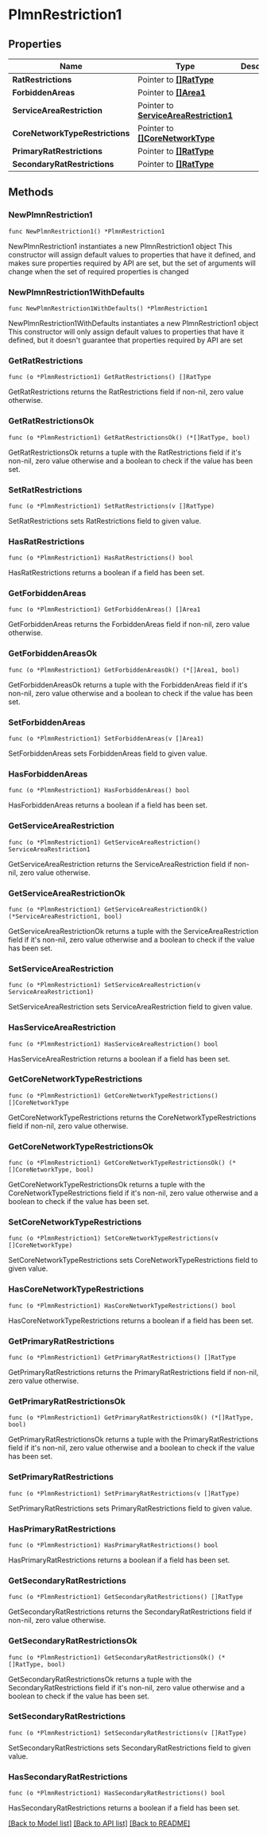 # PlmnRestriction1

## Properties

Name | Type | Description | Notes
------------ | ------------- | ------------- | -------------
**RatRestrictions** | Pointer to [**[]RatType**](RatType.md) |  | [optional] 
**ForbiddenAreas** | Pointer to [**[]Area1**](Area1.md) |  | [optional] 
**ServiceAreaRestriction** | Pointer to [**ServiceAreaRestriction1**](ServiceAreaRestriction1.md) |  | [optional] 
**CoreNetworkTypeRestrictions** | Pointer to [**[]CoreNetworkType**](CoreNetworkType.md) |  | [optional] 
**PrimaryRatRestrictions** | Pointer to [**[]RatType**](RatType.md) |  | [optional] 
**SecondaryRatRestrictions** | Pointer to [**[]RatType**](RatType.md) |  | [optional] 

## Methods

### NewPlmnRestriction1

`func NewPlmnRestriction1() *PlmnRestriction1`

NewPlmnRestriction1 instantiates a new PlmnRestriction1 object
This constructor will assign default values to properties that have it defined,
and makes sure properties required by API are set, but the set of arguments
will change when the set of required properties is changed

### NewPlmnRestriction1WithDefaults

`func NewPlmnRestriction1WithDefaults() *PlmnRestriction1`

NewPlmnRestriction1WithDefaults instantiates a new PlmnRestriction1 object
This constructor will only assign default values to properties that have it defined,
but it doesn't guarantee that properties required by API are set

### GetRatRestrictions

`func (o *PlmnRestriction1) GetRatRestrictions() []RatType`

GetRatRestrictions returns the RatRestrictions field if non-nil, zero value otherwise.

### GetRatRestrictionsOk

`func (o *PlmnRestriction1) GetRatRestrictionsOk() (*[]RatType, bool)`

GetRatRestrictionsOk returns a tuple with the RatRestrictions field if it's non-nil, zero value otherwise
and a boolean to check if the value has been set.

### SetRatRestrictions

`func (o *PlmnRestriction1) SetRatRestrictions(v []RatType)`

SetRatRestrictions sets RatRestrictions field to given value.

### HasRatRestrictions

`func (o *PlmnRestriction1) HasRatRestrictions() bool`

HasRatRestrictions returns a boolean if a field has been set.

### GetForbiddenAreas

`func (o *PlmnRestriction1) GetForbiddenAreas() []Area1`

GetForbiddenAreas returns the ForbiddenAreas field if non-nil, zero value otherwise.

### GetForbiddenAreasOk

`func (o *PlmnRestriction1) GetForbiddenAreasOk() (*[]Area1, bool)`

GetForbiddenAreasOk returns a tuple with the ForbiddenAreas field if it's non-nil, zero value otherwise
and a boolean to check if the value has been set.

### SetForbiddenAreas

`func (o *PlmnRestriction1) SetForbiddenAreas(v []Area1)`

SetForbiddenAreas sets ForbiddenAreas field to given value.

### HasForbiddenAreas

`func (o *PlmnRestriction1) HasForbiddenAreas() bool`

HasForbiddenAreas returns a boolean if a field has been set.

### GetServiceAreaRestriction

`func (o *PlmnRestriction1) GetServiceAreaRestriction() ServiceAreaRestriction1`

GetServiceAreaRestriction returns the ServiceAreaRestriction field if non-nil, zero value otherwise.

### GetServiceAreaRestrictionOk

`func (o *PlmnRestriction1) GetServiceAreaRestrictionOk() (*ServiceAreaRestriction1, bool)`

GetServiceAreaRestrictionOk returns a tuple with the ServiceAreaRestriction field if it's non-nil, zero value otherwise
and a boolean to check if the value has been set.

### SetServiceAreaRestriction

`func (o *PlmnRestriction1) SetServiceAreaRestriction(v ServiceAreaRestriction1)`

SetServiceAreaRestriction sets ServiceAreaRestriction field to given value.

### HasServiceAreaRestriction

`func (o *PlmnRestriction1) HasServiceAreaRestriction() bool`

HasServiceAreaRestriction returns a boolean if a field has been set.

### GetCoreNetworkTypeRestrictions

`func (o *PlmnRestriction1) GetCoreNetworkTypeRestrictions() []CoreNetworkType`

GetCoreNetworkTypeRestrictions returns the CoreNetworkTypeRestrictions field if non-nil, zero value otherwise.

### GetCoreNetworkTypeRestrictionsOk

`func (o *PlmnRestriction1) GetCoreNetworkTypeRestrictionsOk() (*[]CoreNetworkType, bool)`

GetCoreNetworkTypeRestrictionsOk returns a tuple with the CoreNetworkTypeRestrictions field if it's non-nil, zero value otherwise
and a boolean to check if the value has been set.

### SetCoreNetworkTypeRestrictions

`func (o *PlmnRestriction1) SetCoreNetworkTypeRestrictions(v []CoreNetworkType)`

SetCoreNetworkTypeRestrictions sets CoreNetworkTypeRestrictions field to given value.

### HasCoreNetworkTypeRestrictions

`func (o *PlmnRestriction1) HasCoreNetworkTypeRestrictions() bool`

HasCoreNetworkTypeRestrictions returns a boolean if a field has been set.

### GetPrimaryRatRestrictions

`func (o *PlmnRestriction1) GetPrimaryRatRestrictions() []RatType`

GetPrimaryRatRestrictions returns the PrimaryRatRestrictions field if non-nil, zero value otherwise.

### GetPrimaryRatRestrictionsOk

`func (o *PlmnRestriction1) GetPrimaryRatRestrictionsOk() (*[]RatType, bool)`

GetPrimaryRatRestrictionsOk returns a tuple with the PrimaryRatRestrictions field if it's non-nil, zero value otherwise
and a boolean to check if the value has been set.

### SetPrimaryRatRestrictions

`func (o *PlmnRestriction1) SetPrimaryRatRestrictions(v []RatType)`

SetPrimaryRatRestrictions sets PrimaryRatRestrictions field to given value.

### HasPrimaryRatRestrictions

`func (o *PlmnRestriction1) HasPrimaryRatRestrictions() bool`

HasPrimaryRatRestrictions returns a boolean if a field has been set.

### GetSecondaryRatRestrictions

`func (o *PlmnRestriction1) GetSecondaryRatRestrictions() []RatType`

GetSecondaryRatRestrictions returns the SecondaryRatRestrictions field if non-nil, zero value otherwise.

### GetSecondaryRatRestrictionsOk

`func (o *PlmnRestriction1) GetSecondaryRatRestrictionsOk() (*[]RatType, bool)`

GetSecondaryRatRestrictionsOk returns a tuple with the SecondaryRatRestrictions field if it's non-nil, zero value otherwise
and a boolean to check if the value has been set.

### SetSecondaryRatRestrictions

`func (o *PlmnRestriction1) SetSecondaryRatRestrictions(v []RatType)`

SetSecondaryRatRestrictions sets SecondaryRatRestrictions field to given value.

### HasSecondaryRatRestrictions

`func (o *PlmnRestriction1) HasSecondaryRatRestrictions() bool`

HasSecondaryRatRestrictions returns a boolean if a field has been set.


[[Back to Model list]](../README.md#documentation-for-models) [[Back to API list]](../README.md#documentation-for-api-endpoints) [[Back to README]](../README.md)


